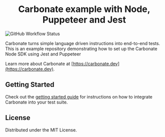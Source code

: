 <p align="center">
  <h1 align="center">
    Carbonate example with Node, Puppeteer and Jest
  </h1>
</p>

![GitHub Workflow Status](https://img.shields.io/github/actions/workflow/status/Carbonate-dev/node-puppeteer-jest-example/node.js.yml)

Carbonate turns simple language driven instructions into end-to-end tests. This is an example repository demonstrating how to set up the Carbonate Node SDK using Jest and Puppeteer

Learn more about Carbonate at [https://carbonate.dev](https://carbonate.dev).

## Getting Started

Check out the [getting started guide](https://carbonate.dev/docs/sdk/getting-started/puppeteer) for instructions on how to integrate Carbonate into your test suite.

## License
Distributed under the MIT License.
